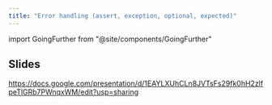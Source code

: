 ```yaml
---
title: "Error handling (assert, exception, optional, expected)"
---
```


import GoingFurther from "@site/components/GoingFurther"

## Slides

https://docs.google.com/presentation/d/1EAYLXUhCLn8JVTsFs29fk0hH2zlfpeTlGRb7PWnqxWM/edit?usp=sharing
